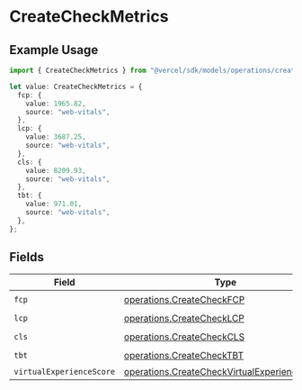 # CreateCheckMetrics

## Example Usage

```typescript
import { CreateCheckMetrics } from "@vercel/sdk/models/operations/createcheck.js";

let value: CreateCheckMetrics = {
  fcp: {
    value: 1965.82,
    source: "web-vitals",
  },
  lcp: {
    value: 3687.25,
    source: "web-vitals",
  },
  cls: {
    value: 8209.93,
    source: "web-vitals",
  },
  tbt: {
    value: 971.01,
    source: "web-vitals",
  },
};
```

## Fields

| Field                                                                                                        | Type                                                                                                         | Required                                                                                                     | Description                                                                                                  |
| ------------------------------------------------------------------------------------------------------------ | ------------------------------------------------------------------------------------------------------------ | ------------------------------------------------------------------------------------------------------------ | ------------------------------------------------------------------------------------------------------------ |
| `fcp`                                                                                                        | [operations.CreateCheckFCP](../../models/operations/createcheckfcp.md)                                       | :heavy_check_mark:                                                                                           | N/A                                                                                                          |
| `lcp`                                                                                                        | [operations.CreateCheckLCP](../../models/operations/createchecklcp.md)                                       | :heavy_check_mark:                                                                                           | N/A                                                                                                          |
| `cls`                                                                                                        | [operations.CreateCheckCLS](../../models/operations/createcheckcls.md)                                       | :heavy_check_mark:                                                                                           | N/A                                                                                                          |
| `tbt`                                                                                                        | [operations.CreateCheckTBT](../../models/operations/createchecktbt.md)                                       | :heavy_check_mark:                                                                                           | N/A                                                                                                          |
| `virtualExperienceScore`                                                                                     | [operations.CreateCheckVirtualExperienceScore](../../models/operations/createcheckvirtualexperiencescore.md) | :heavy_minus_sign:                                                                                           | N/A                                                                                                          |